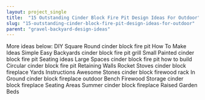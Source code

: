 ```yaml
---
layout: project_single
title:  "15 Outstanding Cinder Block Fire Pit Design Ideas For Outdoor"
slug: "15-outstanding-cinder-block-fire-pit-design-ideas-for-outdoor"
parent: "gravel-backyard-design-ideas"
---
```

More ideas below: DIY Square Round cinder block fire pit How To Make Ideas Simple Easy Backyards  cinder block fire pit grill Small Painted cinder block fire pit Seating ideas Large Spaces cinder block fire pit how to build Circular cinder block fire pit Retaining Walls Rocket Stoves cinder block fireplace Yards Instructions Awesome Stones cinder block firewood rack In Ground cinder block fireplace outdoor Bench Firewood Storage cinder block fireplace Seating Areas  Summer cinder block fireplace Raised Garden Beds
